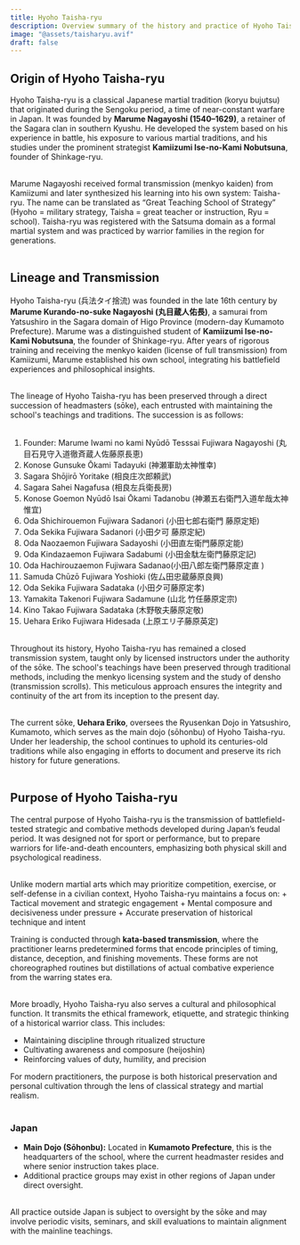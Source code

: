 ```yaml
---
title: Hyoho Taisha-ryu
description: Overview summary of the history and practice of Hyoho Taisha-ryu
image: "@assets/taisharyu.avif"
draft: false
---
```


## Origin of Hyoho Taisha-ryu

Hyoho Taisha-ryu is a classical Japanese martial tradition (koryu bujutsu) that originated during the Sengoku period, a time of near-constant warfare in Japan. It was founded by **Marume Nagayoshi (1540–1629)**, a retainer of the Sagara clan in southern Kyushu. He developed the system based on his experience in battle, his exposure to various martial traditions, and his studies under the prominent strategist **Kamiizumi Ise-no-Kami Nobutsuna**, founder of Shinkage-ryu.<br><br>

Marume Nagayoshi received formal transmission (menkyo kaiden) from Kamiizumi and later synthesized his learning into his own system: Taisha-ryu. The name can be translated as “Great Teaching School of Strategy” (Hyoho = military strategy, Taisha = great teacher or instruction, Ryu = school). Taisha-ryu was registered with the Satsuma domain as a formal martial system and was practiced by warrior families in the region for generations.<br><br>

## Lineage and Transmission

Hyoho Taisha-ryu (兵法タイ捨流) was founded in the late 16th century by **Marume Kurando-no-suke Nagayoshi (丸目蔵人佑長)**, a samurai from Yatsushiro in the Sagara domain of Higo Province (modern-day Kumamoto Prefecture). Marume was a distinguished student of **Kamiizumi Ise-no-Kami Nobutsuna**, the founder of Shinkage-ryu. After years of rigorous training and receiving the menkyo kaiden (license of full transmission) from Kamiizumi, Marume established his own school, integrating his battlefield experiences and philosophical insights.<br><br>

The lineage of Hyoho Taisha-ryu has been preserved through a direct succession of headmasters (sōke), each entrusted with maintaining the school's teachings and traditions. The succession is as follows:<br><br>

1. Founder: Marume Iwami no kami Nyūdō Tesssai Fujiwara Nagayoshi (丸目石見守入道徹斉蔵人佐藤原長恵)
2. Konose Gunsuke Ōkami Tadayuki (神瀬軍助太神惟幸)
3. Sagara Shōjirō Yoritake (相良庄次郎頼武)
4. Sagara Sahei Nagafusa (相良左兵衛長房)
5. Konose Goemon Nyūdō Isai Ōkami Tadanobu (神瀬五右衛門入道牟哉太神惟宜)
6. Oda Shichirouemon Fujiwara Sadanori (小田七郎右衛門 藤原定矩)
7. Oda Sekika Fujiwara Sadanori (小田夕可 藤原定紀)
8. Oda Naozaemon Fujiwara Sadayoshi (小田直左衛門藤原定能)
9. Oda Kindazaemon Fujiwara Sadabumi (小田金駄左衛門藤原定記)
10. Oda Hachirouzaemon Fujiwara Sadanao(小田八郎左衛門藤原定直 )
11. Samuda Chūzō Fujiwara Yoshioki (佐厶田忠蔵藤原良興)
12. Oda Sekika Fujiwara Sadataka (小田夕可藤原定孝)
13. Yamakita Takenori Fujiwara Sadamune (山北 竹任藤原定宗)
14. Kino Takao Fujiwara Sadataka (木野敬夫藤原定敬)
15. Uehara Eriko Fujiwara Hidesada (上原エリ子藤原英定)<br><br>

Throughout its history, Hyoho Taisha-ryu has remained a closed transmission system, taught only by licensed instructors under the authority of the sōke. The school's teachings have been preserved through traditional methods, including the menkyo licensing system and the study of densho (transmission scrolls). This meticulous approach ensures the integrity and continuity of the art from its inception to the present day.<br><br>

The current sōke, **Uehara Eriko**, oversees the Ryusenkan Dojo in Yatsushiro, Kumamoto, which serves as the main dojo (sōhonbu) of Hyoho Taisha-ryu. Under her leadership, the school continues to uphold its centuries-old traditions while also engaging in efforts to document and preserve its rich history for future generations.<br><br>

## Purpose of Hyoho Taisha-ryu

The central purpose of Hyoho Taisha-ryu is the transmission of battlefield-tested strategic and combative methods developed during Japan’s feudal period. It was designed not for sport or performance, but to prepare warriors for life-and-death encounters, emphasizing both physical skill and psychological readiness.<br><br>

Unlike modern martial arts which may prioritize competition, exercise, or self-defense in a civilian context, Hyoho Taisha-ryu maintains a focus on:
 \+ Tactical movement and strategic engagement
 \+ Mental composure and decisiveness under pressure
 \+ Accurate preservation of historical technique and intent

Training is conducted through **kata-based transmission**, where the practitioner learns predetermined forms that encode principles of timing, distance, deception, and finishing movements. These forms are not choreographed routines but distillations of actual combative experience from the warring states era.<br><br>

More broadly, Hyoho Taisha-ryu also serves a cultural and philosophical function. It transmits the ethical framework, etiquette, and strategic thinking of a historical warrior class. This includes:
- Maintaining discipline through ritualized structure
- Cultivating awareness and composure (heijoshin)
- Reinforcing values of duty, humility, and precision

For modern practitioners, the purpose is both historical preservation and personal cultivation through the lens of classical strategy and martial realism.<br><br>

### Japan
- **Main Dojo (Sōhonbu):** Located in **Kumamoto Prefecture**, this is the headquarters of the school, where the current headmaster resides and where senior instruction takes place.
- Additional practice groups may exist in other regions of Japan under direct oversight.<br><br>

All practice outside Japan is subject to oversight by the sōke and may involve periodic visits, seminars, and skill evaluations to maintain alignment with the mainline teachings.
